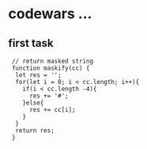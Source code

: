 # codewars ...
##   first task

```
 // return masked string
 function maskify(cc) {
  let res = '';
  for(let i = 0; i < cc.length; i++){
    if(i < cc.length -4){
      res += '#';
    }else{
      res += cc[i];
    }
  }
  return res;
 }
```
